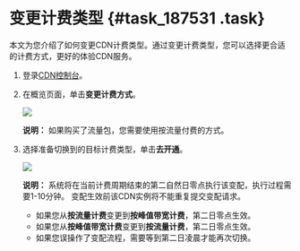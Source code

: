 # 变更计费类型 {#task_187531 .task}

本文为您介绍了如何变更CDN计费类型。通过变更计费类型，您可以选择更合适的计费方式，更好的体验CDN服务。

1.  登录[CDN控制台](https://cdn.console.aliyun.com)。
2.  在概览页面，单击**变更计费方式**。 

    ![](http://static-aliyun-doc.oss-cn-hangzhou.aliyuncs.com/assets/img/5109/15604039996037_zh-CN.png)

    **说明：** 如果购买了流量包，您需要使用按流量付费的方式。

3.  选择准备切换到的目标计费类型，单击**去开通**。 

    ![](http://static-aliyun-doc.oss-cn-hangzhou.aliyuncs.com/assets/img/5109/15604039995061_zh-CN.png)

    **说明：** 系统将在当前计费周期结束的第二自然日零点执行该变配，执行过程需要1-10分钟。 变配生效前该CDN实例将不能重复提交变配请求。

    -   如果您从**按流量计费**变更到**按峰值带宽计费**，第二日零点生效。
    -   如果您从**按峰值带宽计费**变更到**按流量计费**，第二日零点生效。
    -   如果您误操作了变配流程，需要等到第二日凌晨才能再次切换。

